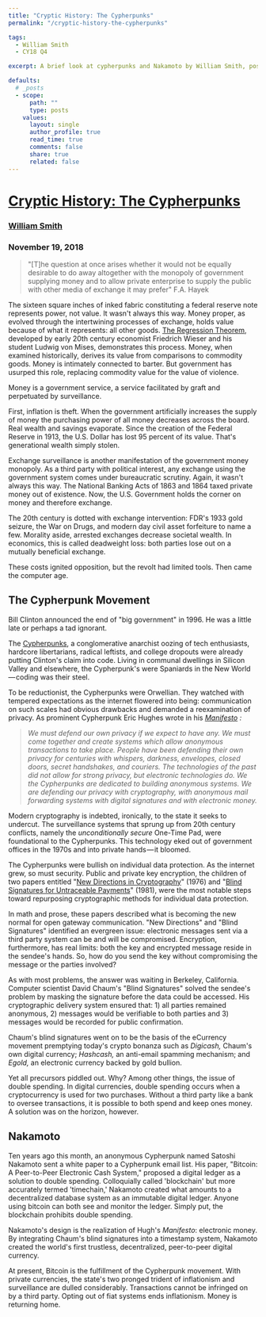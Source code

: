 ```yaml
---
title: "Cryptic History: The Cypherpunks"
permalink: "/cryptic-history-the-cypherpunks" 

tags:
  - William Smith
  - CY18 Q4

excerpt: A brief look at cypherpunks and Nakamoto by William Smith, posted November 19, 2018

defaults:
  # _posts
  - scope:
      path: ""
      type: posts
    values:
      layout: single
      author_profile: true
      read_time: true
      comments: false
      share: true
      related: false
---
```


# [Cryptic History: The Cypherpunks](https://medium.com/@will.foxley.smith/cryptic-history-the-cypherpunks-7d95a1245686)
### [William Smith](https://medium.com/@will.foxley.smith)
### November 19, 2018

> "[T]he question at once arises whether it would not be equally desirable to do away altogether with the monopoly of government supplying money and to allow private enterprise to supply the public with other media of exchange it may prefer"
> F.A. Hayek

The sixteen square inches of inked fabric constituting a federal reserve note represents power, not value. It wasn't always this way. Money proper, as evolved through the intertwining processes of exchange, holds value because of what it represents: all other goods. [The Regression Theorem](https://www.aier.org/article/sound-money-project/regression-theorem-summary), developed by early 20th century economist Friedrich Wieser and his student Ludwig von Mises, demonstrates this process. Money, when examined historically, derives its value from comparisons to commodity goods. Money is intimately connected to barter. But government has usurped this role, replacing commodity value for the value of violence.

Money is a government service, a service facilitated by graft and perpetuated by surveillance.

First, inflation is theft. When the government artificially increases the supply of money the purchasing power of all money decreases across the board. Real wealth and savings evaporate. Since the creation of the Federal Reserve in 1913, the U.S. Dollar has lost 95 percent of its value. That's generational wealth simply stolen.

Exchange surveillance is another manifestation of the government money monopoly. As a third party with political interest, any exchange using the government system comes under bureaucratic scrutiny. Again, it wasn't always this way. The National Banking Acts of 1863 and 1864 taxed private money out of existence. Now, the U.S. Government holds the corner on money and therefore exchange.

The 20th century is dotted with exchange intervention: FDR's 1933 gold seizure, the War on Drugs, and modern day civil asset forfeiture to name a few. Morality aside, arrested exchanges decrease societal wealth. In economics, this is called deadweight loss: both parties lose out on a mutually beneficial exchange.

These costs ignited opposition, but the revolt had limited tools. Then came the computer age.

## The Cypherpunk Movement

Bill Clinton announced the end of "big government" in 1996. He was a little late or perhaps a tad ignorant.

The [Cypherpunks](https://medium.com/swlh/the-untold-history-of-bitcoin-enter-the-cypherpunks-f764dee962a1), a conglomerative anarchist oozing of tech enthusiasts, hardcore libertarians, radical leftists, and college dropouts were already putting Clinton's claim into code. Living in communal dwellings in Silicon Valley and elsewhere, the Cypherpunk's were Spaniards in the New World — coding was their steel.

To be reductionist, the Cypherpunks were Orwellian. They watched with tempered expectations as the internet flowered into being: communication on such scales had obvious drawbacks and demanded a reexamination of privacy. As prominent Cypherpunk Eric Hughes wrote in his [_Manifesto_](https://nakamotoinstitute.org/cypherpunk-manifesto/) _:_

> _We must defend our own privacy if we expect to have any. We must come together and create systems which allow anonymous transactions to take place. People have been defending their own privacy for centuries with whispers, darkness, envelopes, closed doors, secret handshakes, and couriers. The technologies of the past did not allow for strong privacy, but electronic technologies do._
> _We the Cypherpunks are dedicated to building anonymous systems. We are defending our privacy with cryptography, with anonymous mail forwarding systems with digital signatures and with electronic money._

Modern cryptography is indebted, ironically, to the state it seeks to undercut. The surveillance systems that sprung up from 20th century conflicts, namely the _unconditionally_ _secure_ One-Time Pad, were foundational to the Cypherpunks. This technology eked out of government offices in the 1970s and into private hands — it bloomed.

The Cypherpunks were bullish on individual data protection. As the internet grew, so must security. Public and private key encryption, the children of two papers entitled "[New Directions in Cryptography](https://ee.stanford.edu/~hellman/publications/24.pdf)" (1976) and "[Blind Signatures for Untraceable Payments](http://sceweb.sce.uhcl.edu/yang/teaching/csci5234WebSecurityFall2011/Chaum-blind-signatures.PDF)" (1981), were the most notable steps toward repurposing cryptographic methods for individual data protection.

In math and prose, these papers described what is becoming the new normal for open gateway communication. "New Directions" and "Blind Signatures" identified an evergreen issue: electronic messages sent via a third party system can be and will be compromised. Encryption, furthermore, has real limits: both the key and encrypted message reside in the sendee's hands. So, how do you send the key without compromising the message or the parties involved?

As with most problems, the answer was waiting in Berkeley, California. Computer scientist David Chaum's "Blind Signatures" solved the sendee's problem by masking the signature before the data could be accessed. His cryptographic delivery system ensured that: 1) all parties remained anonymous, 2) messages would be verifiable to both parties and 3) messages would be recorded for public confirmation.

Chaum's blind signatures went on to be the basis of the eCurrency movement premptying today's crypto bonanza such as _Digicash,_ Chaum's own digital currency; _Hashcash,_ an anti-email spamming mechanism; and _Egold,_ an electronic currency backed by gold bullion.

Yet all precursors piddled out. Why? Among other things, the issue of double spending. In digital currencies, double spending occurs when a cryptocurrency is used for two purchases. Without a third party like a bank to oversee transactions, it is possible to both spend and keep ones money. A solution was on the horizon, however.

## Nakamoto

Ten years ago this month, an anonymous Cypherpunk named Satoshi Nakamoto sent a white paper to a Cypherpunk email list. His paper, "Bitcoin: A Peer-to-Peer Electronic Cash System," proposed a digital ledger as a solution to double spending. Colloquially called 'blockchain' but more accurately termed 'timechain,' Nakamoto created what amounts to a decentralized database system as an immutable digital ledger. Anyone using bitcoin can both see and monitor the ledger. Simply put, the blockchain prohibits double spending.

Nakamoto's design is the realization of Hugh's _Manifesto_: electronic money. By integrating Chaum's blind signatures into a timestamp system, Nakamoto created the world's first trustless, decentralized, peer-to-peer digital currency.

At present, Bitcoin is the fulfillment of the Cypherpunk movement. With private currencies, the state's two pronged trident of inflationism and surveillance are dulled considerably. Transactions cannot be infringed on by a third party. Opting out of fiat systems ends inflationism. Money is returning home.
